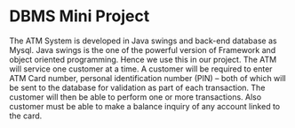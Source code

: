 # DBMS Mini Project
The ATM System is developed in Java swings and back-end database as Mysql. Java swings is the one of the powerful version of Framework and object oriented programming. Hence we use this in our project. The ATM will service one customer at a time. A customer will be required to enter ATM Card number, personal identification number (PIN) – both of which will be sent to the database for validation as part of each transaction. The customer will then be able to perform one or more transactions. Also customer must be able to make a balance inquiry of any account linked to the card.
